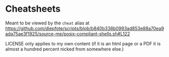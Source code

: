 # Cheatsheets

Meant to be viewed by the `cheat` alias at <https://github.com/diepfote/scripts/blob/b840b338b0993ad853e88a70ea9ada75ae3f1925/source-me/posix-compliant-shells.sh#L122>

LICENSE only applies to my own content 
(if it is an html page or a PDF it is almost 
a hundred percent nicked from somewhere else.)
